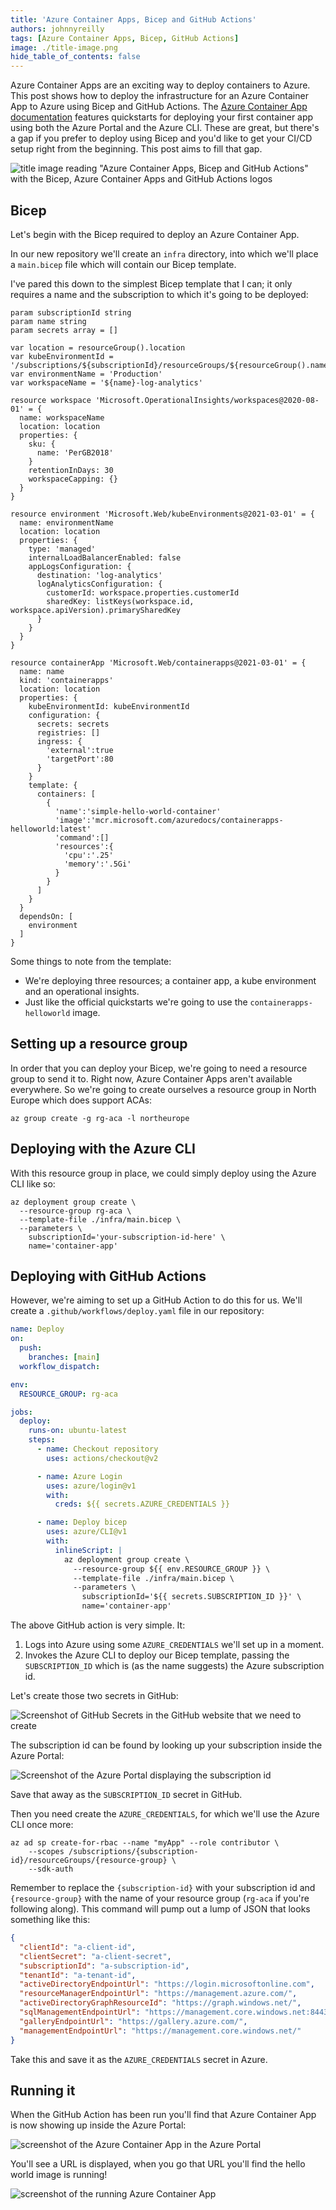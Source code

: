 ```yaml
---
title: 'Azure Container Apps, Bicep and GitHub Actions'
authors: johnnyreilly
tags: [Azure Container Apps, Bicep, GitHub Actions]
image: ./title-image.png
hide_table_of_contents: false
---
```


Azure Container Apps are an exciting way to deploy containers to Azure. This post shows how to deploy the infrastructure for an Azure Container App to Azure using Bicep and GitHub Actions. The [Azure Container App documentation](https://docs.microsoft.com/en-us/azure/container-apps/) features quickstarts for deploying your first container app using both the Azure Portal and the Azure CLI. These are great, but there's a gap if you prefer to deploy using Bicep and you'd like to get your CI/CD setup right from the beginning. This post aims to fill that gap.

![title image reading "Azure Container Apps, Bicep and GitHub Actions" with the Bicep, Azure Container Apps and GitHub Actions logos](title-image.png)

## Bicep

Let's begin with the Bicep required to deploy an Azure Container App.

In our new repository we'll create an `infra` directory, into which we'll place a `main.bicep` file which will contain our Bicep template.

I've pared this down to the simplest Bicep template that I can; it only requires a name and the subscription to which it's going to be deployed:

```bicep
param subscriptionId string
param name string
param secrets array = []

var location = resourceGroup().location
var kubeEnvironmentId = '/subscriptions/${subscriptionId}/resourceGroups/${resourceGroup().name}/providers/Microsoft.Web/kubeEnvironments/Production'
var environmentName = 'Production'
var workspaceName = '${name}-log-analytics'

resource workspace 'Microsoft.OperationalInsights/workspaces@2020-08-01' = {
  name: workspaceName
  location: location
  properties: {
    sku: {
      name: 'PerGB2018'
    }
    retentionInDays: 30
    workspaceCapping: {}
  }
}

resource environment 'Microsoft.Web/kubeEnvironments@2021-03-01' = {
  name: environmentName
  location: location
  properties: {
    type: 'managed'
    internalLoadBalancerEnabled: false
    appLogsConfiguration: {
      destination: 'log-analytics'
      logAnalyticsConfiguration: {
        customerId: workspace.properties.customerId
        sharedKey: listKeys(workspace.id, workspace.apiVersion).primarySharedKey
      }
    }
  }
}

resource containerApp 'Microsoft.Web/containerapps@2021-03-01' = {
  name: name
  kind: 'containerapps'
  location: location
  properties: {
    kubeEnvironmentId: kubeEnvironmentId
    configuration: {
      secrets: secrets
      registries: []
      ingress: {
        'external':true
        'targetPort':80
      }
    }
    template: {
      containers: [
        {
          'name':'simple-hello-world-container'
          'image':'mcr.microsoft.com/azuredocs/containerapps-helloworld:latest'
          'command':[]
          'resources':{
            'cpu':'.25'
            'memory':'.5Gi'
          }
        }
      ]
    }
  }
  dependsOn: [
    environment
  ]
}
```

Some things to note from the template:

- We're deploying three resources; a container app, a kube environment and an operational insights.
- Just like the official quickstarts we're going to use the `containerapps-helloworld` image.

## Setting up a resource group

In order that you can deploy your Bicep, we're going to need a resource group to send it to. Right now, Azure Container Apps aren't available everywhere. So we're going to create ourselves a resource group in North Europe which does support ACAs:

```shell
az group create -g rg-aca -l northeurope
```

## Deploying with the Azure CLI

With this resource group in place, we could simply deploy using the Azure CLI like so:

```shell
az deployment group create \
  --resource-group rg-aca \
  --template-file ./infra/main.bicep \
  --parameters \
    subscriptionId='your-subscription-id-here' \
    name='container-app'
```

## Deploying with GitHub Actions

However, we're aiming to set up a GitHub Action to do this for us. We'll create a `.github/workflows/deploy.yaml` file in our repository:

```yaml
name: Deploy
on:
  push:
    branches: [main]
  workflow_dispatch:

env:
  RESOURCE_GROUP: rg-aca

jobs:
  deploy:
    runs-on: ubuntu-latest
    steps:
      - name: Checkout repository
        uses: actions/checkout@v2

      - name: Azure Login
        uses: azure/login@v1
        with:
          creds: ${{ secrets.AZURE_CREDENTIALS }}

      - name: Deploy bicep
        uses: azure/CLI@v1
        with:
          inlineScript: |
            az deployment group create \
              --resource-group ${{ env.RESOURCE_GROUP }} \
              --template-file ./infra/main.bicep \
              --parameters \
                subscriptionId='${{ secrets.SUBSCRIPTION_ID }}' \
                name='container-app'
```

The above GitHub action is very simple. It:

1. Logs into Azure using some `AZURE_CREDENTIALS` we'll set up in a moment.
2. Invokes the Azure CLI to deploy our Bicep template, passing the `SUBSCRIPTION_ID` which is (as the name suggests) the Azure subscription id.

Let's create those two secrets in GitHub:

![Screenshot of GitHub Secrets in the GitHub website that we need to create](screenshot-github-secrets.png)

The subscription id can be found by looking up your subscription inside the Azure Portal:

![Screenshot of the Azure Portal displaying the subscription id](screenshot-azure-portal-subscription.png)

Save that away as the `SUBSCRIPTION_ID` secret in GitHub.

Then you need create the `AZURE_CREDENTIALS`, for which we'll use the Azure CLI once more:

```shell
az ad sp create-for-rbac --name "myApp" --role contributor \
    --scopes /subscriptions/{subscription-id}/resourceGroups/{resource-group} \
    --sdk-auth
```

Remember to replace the `{subscription-id}` with your subscription id and `{resource-group}` with the name of your resource group (`rg-aca` if you're following along). This command will pump out a lump of JSON that looks something like this:

```json
{
  "clientId": "a-client-id",
  "clientSecret": "a-client-secret",
  "subscriptionId": "a-subscription-id",
  "tenantId": "a-tenant-id",
  "activeDirectoryEndpointUrl": "https://login.microsoftonline.com",
  "resourceManagerEndpointUrl": "https://management.azure.com/",
  "activeDirectoryGraphResourceId": "https://graph.windows.net/",
  "sqlManagementEndpointUrl": "https://management.core.windows.net:8443/",
  "galleryEndpointUrl": "https://gallery.azure.com/",
  "managementEndpointUrl": "https://management.core.windows.net/"
}
```

Take this and save it as the `AZURE_CREDENTIALS` secret in Azure.

## Running it

When the GitHub Action has been run you'll find that Azure Container App is now showing up inside the Azure Portal:

![screenshot of the Azure Container App in the Azure Portal](screenshot-azure-portal-container-app.png)

You'll see a URL is displayed, when you go that URL you'll find the hello world image is running!

![screenshot of the running Azure Container App](screenshot-of-running-container-app.png)
